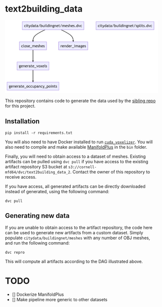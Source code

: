 # text2building_data

![A dependency diagram of the data pipeline this repository.](dvc_dag.png)

This repository contains code to generate the data used by the [sibling repo](https://github.com/maxdumas/Clip-Forge/tree/main) for
this project.

## Installation

```
pip install -r requirements.txt
```

You will also need to have Docker installed to run
[`cuda_voxelizer`](https://github.com/maxdumas/cuda_voxelizer). You will also
need to compile and make available
[ManifoldPlus](https://github.com/hjwdzh/ManifoldPlus) in the `bin` folder.

Finally, you will need to obtain access to a dataset of meshes. Existing
artifacts can be pulled using `dvc pull` if you have access to the existing
artifact repository S3 bucket at `s3://cornell-mfd64/dvc/text2building_data_2`.
Contact the owner of this repository to receive access.

If you have access, all generated artifacts can be directly downloaded instead of generated, using the following command:

```
dvc pull
```

## Generating new data

If you are unable to obtain access to the artifact repository, the code here can
be used to generate new artifacts from a custom dataset. Simply populate
`citydata/buildingnet/meshes` with any number of OBJ meshes, and run the following command:

```
dvc repro
```

This will compute all artifacts according to the DAG illustrated above.

# TODO
* [] Dockerize ManifoldPlus
* [] Make pipeline more generic to other datasets

